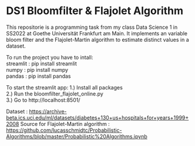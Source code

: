 # DS1 Bloomfilter & Flajolet Algorithm
This repositorie is a programming task from my class Data Science 1 in SS2022 at Goethe Universität Frankfurt am Main.
It implements an variable bloom filter and the Flajolet-Martin algorithm to estimate distinct values in a dataset.

To run the project you have to intall:  
streamlit : pip install streamlit  
numpy : pip install numpy   
pandas : pip install pandas  
  
To start the streamlit app:
1.) Install all packages  
2.) Run the bloomfilter_flajolet_online.py  
3.) Go to http://localhost:8501/  

Dataset : https://archive-beta.ics.uci.edu/ml/datasets/diabetes+130+us+hospitals+for+years+1999+2008
Source for Flajolet-Martin algorithm : https://github.com/lucasschmidtc/Probabilistic-Algorithms/blob/master/Probabilistic%20Algorithms.ipynb

